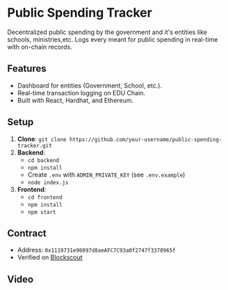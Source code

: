# Public Spending Tracker

Decentralized public spending by the government and it's entities like schools, ministries,etc. Logs every meant for public spending in real-time with on-chain records.

## Features
- Dashboard for entities (Government, School, etc.).
- Real-time transaction logging on EDU Chain.
- Built with React, Hardhat, and Ethereum.

## Setup
1. **Clone**: `git clone https://github.com/your-username/public-spending-tracker.git`
2. **Backend**:
   - `cd backend`
   - `npm install`
   - Create `.env` with `ADMIN_PRIVATE_KEY` (see `.env.example`)
   - `node index.js`
3. **Frontend**:
   - `cd frontend`
   - `npm install`
   - `npm start`

## Contract
- Address: `0x1119731e98897d8aeAFC7C93a0f2747f3370965f`
- Verified on [Blockscout](https://opencampus-codex.blockscout.com/address/0x1119731e98897d8aeAFC7C93a0f2747f3370965f)

## Video